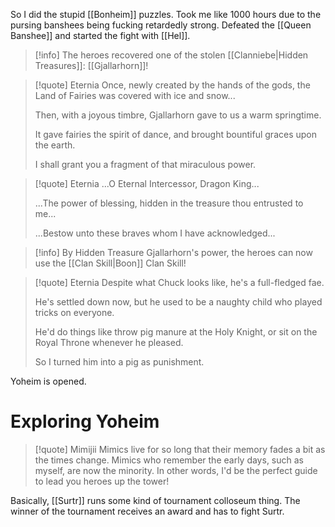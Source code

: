 So I did the stupid [[Bonheim]] puzzles. Took me like 1000 hours due to the pursing banshees being fucking retardedly strong. Defeated the [[Queen Banshee]] and started the fight with [[Hel]].

>[!info]
>The heroes recovered one of the stolen [[Clanniebe|Hidden Treasures]]: [[Gjallarhorn]]!

>[!quote] Eternia
>Once, newly created by the hands of the gods, the Land of Fairies was covered with ice and snow...
>
>Then, with a joyous timbre, Gjallarhorn gave to us a warm springtime.
>
>It gave fairies the spirit of dance, and brought bountiful graces upon the earth.
>
>I shall grant you a fragment of that miraculous power.

>[!quote] Eternia
>...O Eternal Intercessor, Dragon King...
>
>...The power of blessing, hidden in the treasure thou entrusted to me...
>
>...Bestow unto these braves whom I have acknowledged...

> [!info]
> By Hidden Treasure Gjallarhorn's power, the heroes can now use the [[Clan Skill|Boon]] Clan Skill!

> [!quote] Eternia
> Despite what Chuck looks like, he's a full-fledged fae.
> 
> He's settled down now, but he used to be a naughty child who played tricks on everyone.
> 
> He'd do things like throw pig manure at the Holy Knight, or sit on the Royal Throne whenever he pleased.
> 
> So I turned him into a pig as punishment.

Yoheim is opened.

# Exploring Yoheim
>[!quote] Mimijii
>Mimics live for so long that their memory fades a bit as the times change.
>Mimics who remember the early days, such as myself, are now the minority.
>In other words, I'd be the perfect guide to lead you heroes up the tower!

Basically, [[Surtr]] runs some kind of tournament colloseum thing. The winner of the tournament receives an award and has to fight Surtr.